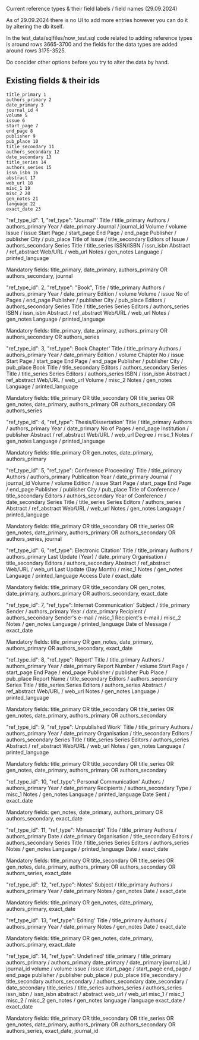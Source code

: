 Current reference types & their field labels / field names (29.09.2024)

As of 29.09.2024 there is no UI to add more entries however you can do it by altering the db itself.

In the test_data/sqlfiles/now_test.sql code related to adding reference types is around rows 3665-3700 and the fields for the data types are added around rows 3175-3525.

Do concider other options before you try to alter the data by hand.

## Existing fields & their ids
    title_primary 1
    authors_primary 2
    date_primary 3
    journal_id 4
    volume 5
    issue 6
    start_page 7
    end_page 8
    publisher 9
    pub_place 10
    title_secondary 11
    authors_secondary 12
    date_secondary 13
    title_series 14
    authors_series 15
    issn_isbn 16
    abstract 17
    web_url 18
    misc_1 19
    misc_2 20
    gen_notes 21
    language 22
    exact_date 23

"ref_type_id": 1, "ref_type": "Journal"'
    Title / title_primary
    Authors / authors_primary
    Year / date_primary
    Journal / journal_id
    Volume / volume
    Issue / issue
    Start Page / start_page
    End Page / end_page
    Publisher / publisher
    City / pub_place
    Title of Issue / title_secondary
    Editors of Issue / authors_secondary
    Series Title / title_series
    ISSN/ISBN / issn_isbn
    Abstract / ref_abstract
    Web/URL / web_url
    Notes / gen_notes
    Language / printed_language

Mandatory fields: title_primary, date_primary, authors_primary OR authors_secondary, journal

"ref_type_id": 2, "ref_type": "Book",
    Title / title_primary
    Authors / authors_primary
    Year / date_primary
    Edition / volume
    Volume / issue
    No of Pages / end_page
    Publisher / publisher
    City / pub_place
    Editors / authors_secondary
    Series Title / title_series
    Series Editors / authors_series
    ISBN / issn_isbn
    Abstract / ref_abstract
    Web/URL / web_url
    Notes / gen_notes
    Language / printed_language

Mandatory fields: title_primary, date_primary, authors_primary OR authors_secondary OR authors_series

"ref_type_id": 3, "ref_type": Book Chapter'
    Title / title_primary
    Authors / authors_primary
    Year / date_primary
    Edition / volume
    Chapter No / issue
    Start Page / start_page
    End Page / end_page
    Publisher / publisher
    City / pub_place
    Book Title / title_secondary
    Editors / authors_secondary
    Series Title / title_series
    Series Editors / authors_series
    ISBN / issn_isbn
    Abstract / ref_abstract
    Web/URL / web_url
    Volume / misc_2
    Notes / gen_notes
    Language / printed_language

Mandatory fields: title_primary OR title_secondary OR title_series OR gen_notes, date_primary, authors_primary OR authors_secondary OR authors_series

"ref_type_id": 4, "ref_type": Thesis/Dissertation'
    Title / title_primary
    Authors / authors_primary
    Year / date_primary
    No of Pages / end_page
    Institution / publisher
    Abstract / ref_abstract
    Web/URL / web_url
    Degree / misc_1
    Notes / gen_notes
    Language / printed_language

Mandatory fields: title_primary OR gen_notes, date_primary, authors_primary

"ref_type_id": 5, "ref_type": Conference Proceeding'
    Title / title_primary
    Authors / authors_primary
    Publication Year / date_primary
    Journal / journal_id
    Volume / volume
    Edition / issue
    Start Page / start_page
    End Page / end_page
    Publisher / publisher
    City / pub_place
    Title of Conference / title_secondary
    Editors / authors_secondary
    Year of Conference / date_secondary
    Series Title / title_series
    Series Editors / authors_series
    Abstract / ref_abstract
    Web/URL / web_url
    Notes / gen_notes
    Language / printed_language

Mandatory fields: title_primary OR title_secondary OR title_series OR gen_notes, date_primary, authors_primary OR authors_secondary OR authors_series, journal

"ref_type_id": 6, "ref_type": Electronic Citation'
    Title / title_primary
    Authors / authors_primary
    Last Update (Year) / date_primary
    Organisation / title_secondary
    Editors / authors_secondary
    Abstract / ref_abstract
    Web/URL / web_url
    Last Update (Day Month) / misc_1
    Notes / gen_notes
    Language / printed_language
    Access Date / exact_date

Mandatory fields: title_primary OR title_secondary OR gen_notes, date_primary, authors_primary OR authors_secondary, exact_date

"ref_type_id": 7, "ref_type": Internet Communication'
    Subject / title_primary
    Sender / authors_primary
    Year / date_primary
    Recipient / authors_secondary
    Sender's e-mail / misc_1
    Recipient's e-mail / misc_2
    Notes / gen_notes
    Language / printed_language
    Date of Message / exact_date

Mandatory fields: title_primary OR gen_notes, date_primary, authors_primary OR authors_secondary, exact_date

"ref_type_id": 8, "ref_type": Report'
    Title / title_primary
    Authors / authors_primary
    Year / date_primary
    Report Number / volume
    Start Page / start_page
    End Page / end_page
    Publisher / publisher
    Pub Place / pub_place
    Report Name / title_secondary
    Editors / authors_secondary
    Series Title / title_series
    Series Editors / authors_series
    Abstract / ref_abstract
    Web/URL / web_url
    Notes / gen_notes
    Language / printed_language

Mandatory fields: title_primary OR title_secondary OR title_series OR gen_notes, date_primary, authors_primary OR authors_secondary

"ref_type_id": 9, "ref_type": Unpublished Work'
    Title / title_primary
    Authors / authors_primary
    Year / date_primary
    Organisation / title_secondary
    Editors / authors_secondary
    Series Title / title_series
    Series Editors / authors_series
    Abstract / ref_abstract
    Web/URL / web_url
    Notes / gen_notes
    Language / printed_language

Mandatory fields: title_primary OR title_secondary OR title_series OR gen_notes, date_primary, authors_primary OR authors_secondary

"ref_type_id": 10, "ref_type": Personal Communication'
    Authors / authors_primary
    Year / date_primary
    Recipients / authors_secondary
    Type / misc_1
    Notes / gen_notes
    Language / printed_language
    Date Sent / exact_date

Mandatory fields: gen_notes, date_primary, authors_primary OR authors_secondary, exact_date

"ref_type_id": 11, "ref_type": Manuscript'
    Title / title_primary
    Authors / authors_primary
    Date / date_primary
    Organisation / title_secondary
    Editors / authors_secondary
    Series Title / title_series
    Series Editors / authors_series
    Notes / gen_notes
    Language / printed_language
    Date / exact_date

Mandatory fields: title_primary OR title_secondary OR title_series OR gen_notes, date_primary, authors_primary OR authors_secondary OR authors_series, exact_date

"ref_type_id": 12, "ref_type": Notes'
    Subject / title_primary
    Authors / authors_primary
    Year / date_primary
    Notes / gen_notes
    Date / exact_date

Mandatory fields: title_primary OR gen_notes, date_primary, authors_primary, exact_date

"ref_type_id": 13, "ref_type": Editing'
    Title / title_primary
    Authors / authors_primary
    Year / date_primary
    Notes / gen_notes
    Date / exact_date

Mandatory fields: title_primary OR gen_notes, date_primary, authors_primary, exact_date

"ref_type_id": 14, "ref_type": Undefined'
    title_primary / title_primary
    authors_primary / authors_primary
    date_primary / date_primary
    journal_id / journal_id
    volume / volume
    issue / issue
    start_page / start_page
    end_page / end_page
    publisher / publisher
    pub_place / pub_place
    title_secondary / title_secondary
    authors_secondary / authors_secondary
    date_secondary / date_secondary
    title_series / title_series
    authors_series / authors_series
    issn_isbn / issn_isbn
    abstract / abstract
    web_url / web_url
    misc_1 / misc_1
    misc_2 / misc_2
    gen_notes / gen_notes
    language / language
    exact_date / exact_date

Mandatory fields: title_primary OR title_secondary OR title_series OR gen_notes, date_primary, authors_primary OR authors_secondary OR authors_series, exact_date, journal_id